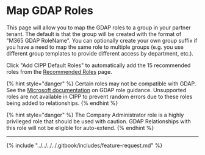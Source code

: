 # Map GDAP Roles

This page will allow you to map the GDAP roles to a group in your partner tenant. The default is that the group will be created with the format of "M365 GDAP RoleName". You can optionally create your own group suffix if you have a need to map the same role to multiple groups (e.g. you use different group templates to provide different access by department, etc.).

Click "Add CIPP Default Roles" to automatically add the 15 recommended roles from the [Recommended Roles](../../../../setup/installation/recommended-roles.md) page.

{% hint style="danger" %}
Certain roles may not be compatible with GDAP. See the [Microsoft documentation](https://learn.microsoft.com/en-us/partner-center/customers/gdap-least-privileged-roles-by-task) on GDAP role guidance. Unsupported roles are not available in CIPP to prevent random errors due to these roles being added to relationships.
{% endhint %}

{% hint style="danger" %}
The Company Administrator role is a highly privileged role that should be used with caution. GDAP Relationships with this role will not be eligible for auto-extend.
{% endhint %}

***

{% include "../../../../.gitbook/includes/feature-request.md" %}
